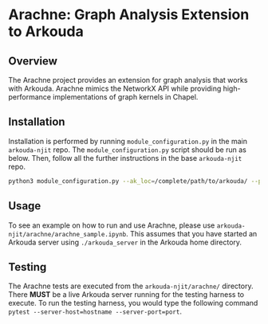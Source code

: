 # Arachne: Graph Analysis Extension to Arkouda

## Overview
The Arachne project provides an extension for graph analysis that works with Arkouda. Arachne mimics the NetworkX API while providing high-performance implementations of graph kernels in Chapel. 

## Installation
Installation is performed by running `module_configuration.py` in the main `arkouda-njit` repo. The `module_configuration.py` script should be run as below. Then, follow all the further instructions in the base `arkouda-njit` repo. 

```bash
python3 module_configuration.py --ak_loc=/complete/path/to/arkouda/ --pkg_path=/complete/path/to/arkouda-njit/arachne/
```

## Usage
To see an example on how to run and use Arachne, please use `arkouda-njit/arachne/arachne_sample.ipynb`. This assumes that you have started an Arkouda server using `./arkouda_server` in the Arkouda home directory.

## Testing
The Arachne tests are executed from the `arkouda-njit/arachne/` directory. There **MUST** be a live Arkouda server running for the testing harness to execute. To run the testing harness, you would type the following command `pytest --server-host=hostname --server-port=port`.
